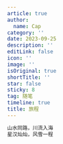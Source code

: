 ```yaml
---
article: true
author:
  name: Cap
category: ''
date: 2023-09-25
description: ''
editLink: false
icon: ''
image: ''
isOriginal: true
shortTitle: ''
star: false
sticky: 8
tag: 随笔
timeline: true
title: 旅程
---
```





```html
山水同路，川流入海
星汉灿灿，风雪一程
```

